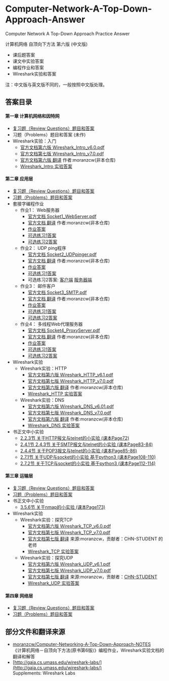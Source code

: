 ﻿# Computer-Network-A-Top-Down-Approach-Answer
Computer Network A Top-Down Approach Practice Answer

计算机网络 自顶向下方法 第六版  (中文版)
* 课后题答案
* 课文中实验答案
* 编程作业和答案
* Wireshark实验和答案

注：中文版与英文版不同的，一般按照中文版处理。
## 答案目录

#### 第一章 计算机网络和因特网
* [复习题（Review Questions）题目和答案](Chapter-1/Chapter-1-Review-Questions-Answers.md)
* 习题（Problems）题目和答案 (未作)
* Wireshark实验：入门  
  * [官方文档第六版 Wireshark_Intro_v6.0.pdf](Chapter-1/Wireshark_Intro_v6.0.pdf)
  * [官方文档第七版 Wireshark_Intro_v7.0.pdf](Chapter-1/Wireshark_Intro_v7.0.pdf)
  * [官方文档第六版 翻译](https://github.com/moranzcw/Computer-Networking-A-Top-Down-Approach-NOTES/blob/master/WiresharkLab/Wireshark%E5%AE%9E%E9%AA%8C-Intro/Wireshark%E5%AE%9E%E9%AA%8C-Intro.md) 作者:moranzcw(非本仓库)
  * [Wireshark_Intro 实验答案](Chapter-1/Wireshark_Intro-Answers.md)

#### 第二章 应用层
* [复习题（Review Questions）题目和答案](Chapter-2/Chapter-2-Review-Questions-Answers.md)
* [习题（Problems）题目和答案](Chapter-2/Chapter-2-Problems-Answers.md)
* 套接字编程作业
    * 作业1： Web服务器
        * [官方文档 Socket1_WebServer.pdf](Chapter-2/Socket-Programming-Assignment-1/Socket1_WebServer.pdf) 
        * [官方文档 翻译](https://github.com/moranzcw/Computer-Networking-A-Top-Down-Approach-NOTES/blob/master/SocketProgrammingAssignment/%E4%BD%9C%E4%B8%9A1-Web%E6%9C%8D%E5%8A%A1%E5%99%A8/%E4%BD%9C%E4%B8%9A1-Web%E6%9C%8D%E5%8A%A1%E5%99%A8-%E7%BF%BB%E8%AF%91.md) 作者:moranzcw(非本仓库)  
        * [作业答案](Chapter-2/Socket-Programming-Assignment-1/Server.py)  
        * [可选练习1答案](Chapter-2/Socket-Programming-Assignment-1/Server_thread.py)  
        * [可选练习2答案](Chapter-2/Socket-Programming-Assignment-1/Client.py)  
    * 作业2： UDP ping程序
        * [官方文档 Socket2_UDPpinger.pdf](Chapter-2/Socket-Programming-Assignment-2/Socket2_UDPpinger.pdf) 
        * [官方文档 翻译](https://github.com/moranzcw/Computer-Networking-A-Top-Down-Approach-NOTES/blob/master/SocketProgrammingAssignment/%E4%BD%9C%E4%B8%9A2-UDPping%E7%A8%8B%E5%BA%8F/%E4%BD%9C%E4%B8%9A2-UDPping%E7%A8%8B%E5%BA%8F-%E7%BF%BB%E8%AF%91.md) 作者:moranzcw(非本仓库)  
        * [作业答案](Chapter-2/Socket-Programming-Assignment-2/UDPPingerClient.py)  
        * [可选练习1答案](Chapter-2/Socket-Programming-Assignment-2/UDPpingerClientStandard.py)  
        * 可选练习2答案: [客户端](Chapter-2/Socket-Programming-Assignment-2/UDPHeartbeatClient.py)  [服务器端](Chapter-2/Socket-Programming-Assignment-2/UDPHeartbeatServer.py)  
    * 作业3： 邮件客户
        * [官方文档 Socket3_SMTP.pdf](Chapter-2/Socket-Programming-Assignment-3/Socket3_SMTP.pdf) 
        * [官方文档 翻译](https://github.com/moranzcw/Computer-Networking-A-Top-Down-Approach-NOTES/blob/master/SocketProgrammingAssignment/%E4%BD%9C%E4%B8%9A3-%E9%82%AE%E4%BB%B6%E5%AE%A2%E6%88%B7%E7%AB%AF/%E4%BD%9C%E4%B8%9A3-%E9%82%AE%E4%BB%B6%E5%AE%A2%E6%88%B7%E7%AB%AF-%E7%BF%BB%E8%AF%91.md) 作者:moranzcw(非本仓库)  
        * [作业答案](Chapter-2/Socket-Programming-Assignment-3/MailClient.py)  
        * [可选练习1答案](Chapter-2/Socket-Programming-Assignment-3/MailSSLClient.py)  
        * [可选练习2答案](Chapter-2/Socket-Programming-Assignment-3/MailTextPicClient.py)  
    * 作业4： 多线程Web代理服务器  
        * [官方文档 Socket4_ProxyServer.pdf](Chapter-2/Socket-Programming-Assignment-4/Socket4_ProxyServer.pdf) 
        * [官方文档 翻译](https://github.com/moranzcw/Computer-Networking-A-Top-Down-Approach-NOTES/blob/master/SocketProgrammingAssignment/%E4%BD%9C%E4%B8%9A4-%E5%A4%9A%E7%BA%BF%E7%A8%8BWeb%E4%BB%A3%E7%90%86%E6%9C%8D%E5%8A%A1%E5%99%A8/%E4%BD%9C%E4%B8%9A4-%E5%A4%9A%E7%BA%BF%E7%A8%8BWeb%E4%BB%A3%E7%90%86%E6%9C%8D%E5%8A%A1%E5%99%A8-%E7%BF%BB%E8%AF%91.md) 作者:moranzcw(非本仓库)  
        * [作业答案](Chapter-2/Socket-Programming-Assignment-4/ProxyServer.py)  
        * [可选练习1答案](Chapter-2/Socket-Programming-Assignment-4/ProxyServer404.py)  
        * [可选练习2答案](Chapter-2/Socket-Programming-Assignment-4/ProxyServerPost.py)  
* Wireshark实验 
    * Wireshark实验：HTTP 
        * [官方文档第六版 Wireshark_HTTP_v6.1.pdf](Chapter-2/Wireshark_HTTP/Wireshark_HTTP_v6.1.pdf) 
        * [官方文档第七版 Wireshark_HTTP_v7.0.pdf](Chapter-2/Wireshark_HTTP/Wireshark_HTTP_v7.0.pdf) 
        * [官方文档第六版 翻译](https://github.com/moranzcw/Computer-Networking-A-Top-Down-Approach-NOTES/blob/master/WiresharkLab/Wireshark%E5%AE%9E%E9%AA%8C-HTTP/Wireshark%E5%AE%9E%E9%AA%8C-HTTP.md) 作者:moranzcw(非本仓库)  
        * [Wireshark_HTTP 实验答案](Chapter-2/Wireshark_HTTP/Wireshark_HTTP-Answer.md) 
    * Wireshark实验：DNS 
        * [官方文档第六版 Wireshark_DNS_v6.01.pdf](Chapter-2/Wireshark_DNS/Wireshark_DNS_v6.01.pdf) 
        * [官方文档第七版 Wireshark_DNS_v7.0.pdf](Chapter-2/Wireshark_DNS/Wireshark_DNS_v7.0.pdf) 
        * [官方文档第六版 翻译](https://github.com/moranzcw/Computer-Networking-A-Top-Down-Approach-NOTES/blob/master/WiresharkLab/Wireshark%E5%AE%9E%E9%AA%8C-DNS/Wireshark%E5%AE%9E%E9%AA%8C-DNS.md) 作者:moranzcw(非本仓库) 
        * [Wireshark_DNS 实验答案](Chapter-2/Wireshark_DNS/Wireshark_DNS-Answer.md) 
* 书正文中小实验
  * [2.2.3节 关于HTTP报文与telnet的小实验 (课本Page72)](Chapter-2/2.2.3-HTTP-telnet-test/test-answers.md) 
  * [2.4.1节 2.4.3节 关于SMTP报文与telnet的小实验 (课本Page83-84)](Chapter-2/2.4.1-2.4.3-SMTP-telnet-test/test-answers.md) 
  * [2.4.4节 关于POP3报文与telnet的小实验 (课本Page85-86)](Chapter-2/2.4.4-POP3-telnet-test/test-answers.md) 
  * [2.7.1节 关于UDP与socket的小实验 基于python3 (课本Page108-110)](Chapter-2/2.7.1-UDP-Socket-test) 
  * [2.7.2节 关于TCP与socket的小实验 基于python3 (课本Page112-114)](Chapter-2/2.7.2-TCP-Socket-test) 

#### 第三章 运输层  
* [复习题（Review Questions）题目和答案](Chapter-3/Chapter-3-Review-Questions-Answers.md) 
* [习题（Problems）题目和答案](Chapter-3/Chapter-3-Problems-Answers.md) 
* 书正文中小实验
    * [3.5.6节 关于nmap的小实验 (课本Page173)](Chapter-3/3.5.6-nmap-test/test-answers.md) 
* Wireshark实验 
    * Wireshark实验：探究TCP 
        * [官方文档第六版 Wireshark_TCP_v6.0.pdf](Chapter-3/Wireshark_TCP/Wireshark_TCP_v6.0.pdf) 
        * [官方文档第七版 Wireshark_TCP_v7.0.pdf](Chapter-3/Wireshark_TCP/Wireshark_TCP_v7.0.pdf) 
        * [官方文档第七版 翻译](Chapter-3/Wireshark_TCP/Wireshark_TCP_v7.0_Simplified_Chinese.pdf) 来源:moranzcw，贡献者：CHN-STUDENT 的老师  
        * [Wireshark_TCP 实验答案](Chapter-3/Wireshark_TCP/Wireshark_TCP-Answer.md) 
    * Wireshark实验：探究UDP 
        * [官方文档第六版 Wireshark_UDP_v6.1.pdf](Chapter-3/Wireshark_UDP/Wireshark_UDP_v6.1.pdf) 
        * [官方文档第七版 Wireshark_UDP_v7.0.pdf](Chapter-3/Wireshark_UDP/Wireshark_UDP_v7.0.pdf) 
        * [官方文档第七版 翻译](Chapter-3/Wireshark_UDP/Wireshark_UDP_v7.0_Simplified_Chinese.pdf) 来源:moranzcw，贡献者：[CHN-STUDENT](https://github.com/chn-student)  
        * [Wireshark_UDP 实验答案](Chapter-3/Wireshark_UDP/Wireshark_UDP-Answer.md) 

#### 第四章 网络层  
* [复习题（Review Questions）题目和答案](Chapter-4/Chapter-4-Review-Questions-Answers.md) 
* [习题（Problems）题目和答案](Chapter-4/Chapter-4-Problems-Answers.md) 

## 部分文件和翻译来源  
* [moranzcw/Computer-Networking-A-Top-Down-Approach-NOTES](https://github.com/moranzcw/Computer-Networking-A-Top-Down-Approach-NOTES)  
《计算机网络－自顶向下方法(原书第6版)》编程作业，Wireshark实验文档的翻译和解答  
* [http://gaia.cs.umass.edu/wireshark-labs/](http://gaia.cs.umass.edu/wireshark-labs/)  
Supplements: Wireshark Labs
